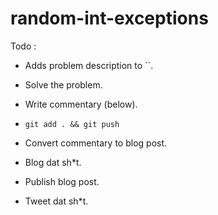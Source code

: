 # random-int-exceptions

Todo :

* Adds problem description to ``.

* Solve the problem.

* Write commentary (below).

* `git add . && git push`

* Convert commentary to blog post.

* Blog dat sh*t.

* Publish blog post.

* Tweet dat sh*t. 

